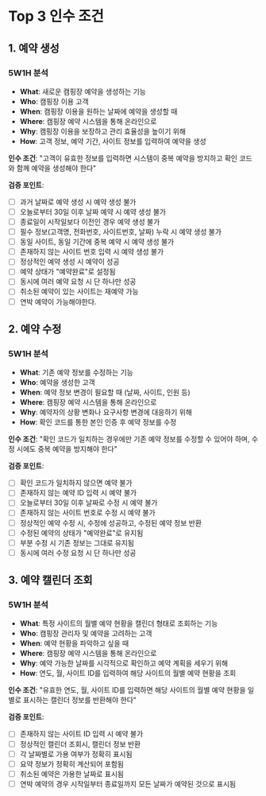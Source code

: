 # Top 3 인수 조건

## 1. 예약 생성

### 5W1H 분석
- **What**: 새로운 캠핑장 예약을 생성하는 기능
- **Who**: 캠핑장 이용 고객
- **When**: 캠핑장 이용을 원하는 날짜에 예약을 생성할 때
- **Where**: 캠핑장 예약 시스템을 통해 온라인으로
- **Why**: 캠핑장 이용을 보장하고 관리 효율성을 높이기 위해
- **How**: 고객 정보, 예약 기간, 사이트 정보를 입력하여 예약을 생성

**인수 조건**: "고객이 유효한 정보를 입력하면 시스템이 중복 예약을 방지하고 확인 코드와 함께 예약을 생성해야 한다"

**검증 포인트**:
- [ ] 과거 날짜로 예약 생성 시 예약 생성 불가 
- [ ] 오늘로부터 30일 이후 날짜 예약 시 예약 생성 불가 
- [ ] 종료일이 시작일보다 이전인 경우 예약 생성 불가 
- [ ] 필수 정보(고객명, 전화번호, 사이트번호, 날짜) 누락 시 예약 생성 불가
- [ ] 동일 사이트, 동일 기간에 중복 예약 시 예약 생성 불가
- [ ] 존재하지 않는 사이트 번호 입력 시 예약 생성 불가
- [ ] 정상적인 예약 생성 시 예약이 성공
- [ ] 예약 상태가 "예약완료"로 설정됨
- [ ] 동시에 여러 예약 요청 시 단 하나만 성공 
- [ ] 취소된 예약이 있는 사이트는 재예약 가능
- [ ] 연박 예약이 가능해야한다.

## 2. 예약 수정

### 5W1H 분석
- **What**: 기존 예약 정보를 수정하는 기능
- **Who**: 예약을 생성한 고객
- **When**: 예약 정보 변경이 필요할 때 (날짜, 사이트, 인원 등)
- **Where**: 캠핑장 예약 시스템을 통해 온라인으로
- **Why**: 예약자의 상황 변화나 요구사항 변경에 대응하기 위해
- **How**: 확인 코드를 통한 본인 인증 후 예약 정보를 수정

**인수 조건**: "확인 코드가 일치하는 경우에만 기존 예약 정보를 수정할 수 있어야 하며, 수정 시에도 중복 예약을 방지해야 한다"

**검증 포인트**:
- [ ] 확인 코드가 일치하지 않으면 예약 불가
- [ ] 존재하지 않는 예약 ID 입력 시 예약 불가
- [ ] 오늘로부터 30일 이후 날짜로 수정 시 예약 불가
- [ ] 존재하지 않는 사이트 번호로 수정 시 예약 불가
- [ ] 정상적인 예약 수정 시, 수정에 성공하고, 수정된 예약 정보 반환
- [ ] 수정된 예약의 상태가 "예약완료"로 유지됨
- [ ] 부분 수정 시 기존 정보는 그대로 유지됨
- [ ] 동시에 여러 수정 요청 시 단 하나만 성공 

## 3. 예약 캘린더 조회

### 5W1H 분석
- **What**: 특정 사이트의 월별 예약 현황을 캘린더 형태로 조회하는 기능
- **Who**: 캠핑장 관리자 및 예약을 고려하는 고객
- **When**: 예약 현황을 파악하고 싶을 때
- **Where**: 캠핑장 예약 시스템을 통해 온라인으로
- **Why**: 예약 가능한 날짜를 시각적으로 확인하고 예약 계획을 세우기 위해
- **How**: 연도, 월, 사이트 ID를 입력하여 해당 사이트의 월별 예약 현황을 조회

**인수 조건**: "유효한 연도, 월, 사이트 ID를 입력하면 해당 사이트의 월별 예약 현황을 일별로 표시하는 캘린더 정보를 반환해야 한다"

**검증 포인트**:
- [ ] 존재하지 않는 사이트 ID 입력 시 예약 불가
- [ ] 정상적인 캘린더 조회시, 캘린더 정보 반환
- [ ] 각 날짜별로 가용 여부가 정확히 표시됨
- [ ] 요약 정보가 정확히 계산되어 포함됨
- [ ] 취소된 예약은 가용한 날짜로 표시됨
- [ ] 연박 예약의 경우 시작일부터 종료일까지 모든 날짜가 예약된 것으로 표시됨